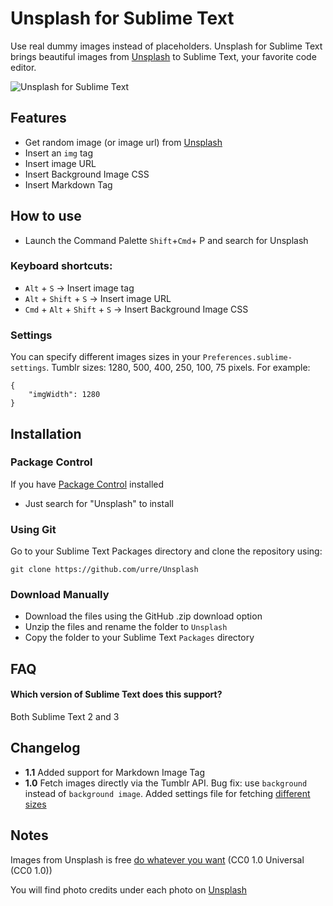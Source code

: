 Unsplash for Sublime Text
=============================

Use real dummy images instead of placeholders. Unsplash for Sublime Text brings beautiful images from [Unsplash](http://unsplash.com)
to Sublime Text, your favorite code editor.

![Unsplash for Sublime Text](http://labs.urre.me/images/unsplash.jpg)

## Features
* Get random image (or image url) from [Unsplash](http://unsplash.com)
* Insert an `img` tag
* Insert image URL
* Insert Background Image CSS
* Insert Markdown Tag

## How to use

* Launch the Command Palette `Shift`+`Cmd`+ P and search for Unsplash

### Keyboard shortcuts:

* `Alt` + `S` → Insert image tag
* `Alt` + `Shift` + `S` → Insert image URL
* `Cmd` + `Alt` + `Shift` + `S` → Insert Background Image CSS

### Settings

You can specify different images sizes in your `Preferences.sublime-settings`. Tumblr sizes: 1280, 500, 400, 250, 100, 75 pixels. For example:

	{
		"imgWidth": 1280
	}

## Installation

### Package Control

If you have [Package Control](http://wbond.net/sublime_packages/package_control) installed

* Just search for "Unsplash" to install

### Using Git
Go to your Sublime Text Packages directory and clone the repository using:

    git clone https://github.com/urre/Unsplash

### Download Manually

* Download the files using the GitHub .zip download option
* Unzip the files and rename the folder to `Unsplash`
* Copy the folder to your Sublime Text `Packages` directory

## FAQ

#### Which version of Sublime Text does this support?
Both Sublime Text 2 and 3

## Changelog

+ **1.1** Added support for Markdown Image Tag
+ **1.0** Fetch images directly via the Tumblr API. Bug fix: use `background` instead of `background image`. Added settings file for fetching [different sizes](https://github.com/urre/Unsplash#settings)

## Notes

Images from Unsplash is free [do whatever you want](http://creativecommons.org/publicdomain/zero/1.0) (CC0 1.0 Universal (CC0 1.0))

You will find photo credits under each photo on [Unsplash](http://unsplash.com)